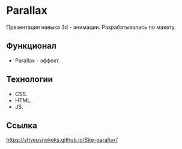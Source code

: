 # Parallax
Презентация навыка 3d - анимации. Разрабатывалась по макету.

## Функционал
- Parallax - эффект.


## Технологии
- CSS.
- HTML.
- JS.
## Ссылка 
https://shvepsnekeks.github.io/Site-parallax/

